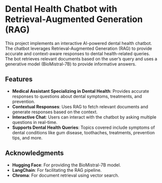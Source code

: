 # Dental Health Chatbot with Retrieval-Augmented Generation (RAG)

This project implements an interactive AI-powered dental health chatbot. The chatbot leverages Retrieval-Augmented Generation (RAG) to provide accurate and context-aware responses to dental health-related queries. The bot retrieves relevant documents based on the user’s query and uses a generative model (BioMistral-7B) to provide informative answers.

## Features
- **Medical Assistant Specializing in Dental Health**: Provides accurate responses to questions about dental symptoms, treatments, and prevention.
- **Contextual Responses**: Uses RAG to fetch relevant documents and generate responses based on the context.
- **Interactive Chat**: Users can interact with the chatbot by asking multiple questions in real-time.
- **Supports Dental Health Queries**: Topics covered include symptoms of dental conditions like gum disease, toothaches, treatments, prevention tips, and more.

## Acknowledgments
- **Hugging Face**: For providing the BioMistral-7B model.
- **LangChain**: For facilitating the RAG pipeline.
- **Chroma**: For document retrieval using vector search.
